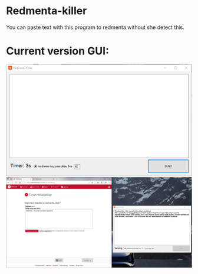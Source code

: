 # Redmenta-killer
 You can paste text with this program to redmenta without she detect this.
# Current version GUI:
![GUI](https://github.com/kapasifulop/Redmenta-killer/blob/master/Redmenta%20killer/images/image1.png?raw=true)
![GUI](https://github.com/kapasifulop/Redmenta-killer/blob/master/Redmenta%20killer/images/image2.png?raw=true)
